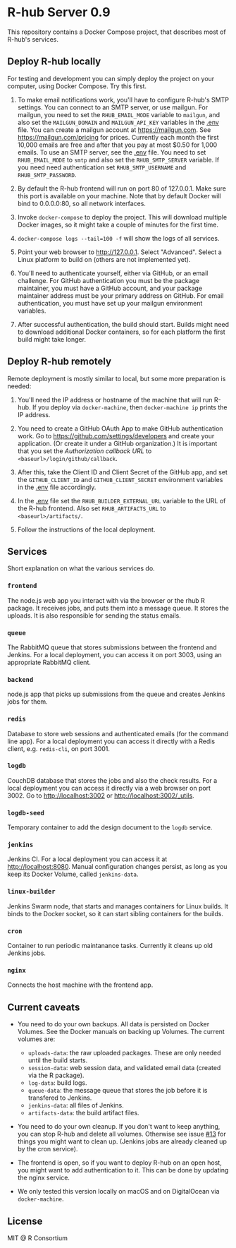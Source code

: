 
# R-hub Server 0.9

This repository contains a Docker Compose project, that describes
most of R-hub's services.

## Deploy R-hub locally

For testing and development you can simply deploy the project on your
computer, using Docker Compose. Try this first.

1. To make email notifications work, you'll have to configure R-hub's SMTP
settings. You can connect to an SMTP server, or use mailgun. For mailgun,
you need to set the `RHUB_EMAIL_MODE` variable to `mailgun`, and also set
the `MAILGUN_DOMAIN` and `MAILGUN_API_KEY` variables in the
[.env](.env) file. You can create a mailgun account at
<https://mailgun.com>. See <https://mailgun.com/pricing> for prices.
Currently each month the first 10,000 emails are free and
after that you pay at most $0.50 for 1,000 emails. To use an SMTP server,
see the [.env](.env) file. You need to set `RHUB_EMAIL_MODE` to `smtp` and
also set the `RHUB_SMTP_SERVER` variable. If you need need authentication
set `RHUB_SMTP_USERNAME` and `RHUB_SMTP_PASSWORD`.

1. By default the R-hub frontend will run on port 80 of 127.0.0.1. Make
sure this port is available on your machine. Note that by default
Docker will bind to 0.0.0.0:80, so all network interfaces.

1. Invoke `docker-compose` to deploy the project. This will download
multiple Docker images, so it might take a couple of minutes for the
first time.

1. `docker-compose logs --tail=100 -f` will show the logs of all services.

1. Point your web browser to <http://127.0.0.1>. Select "Advanced".
Select a Linux platform to build on (others are not implemented yet).

1. You'll need to authenticate yourself, either via GitHub, or an email
challenge. For GitHub authentication you must be the package maintainer,
you must have a GitHub account, and your package maintainer address must
be your primary address on GitHub. For email authentication, you must have
set up your mailgun environment variables.

1. After successful authentication, the build should start. Builds might
need to download additional Docker containers, so for each platform the
first build might take longer.

## Deploy R-hub remotely

Remote deployment is mostly similar to local, but some more preparation
is needed:

1. You'll need the IP address or hostname of the machine that will run
R-hub. If you deploy via `docker-machine`, then `docker-machine ip` prints
the IP address.

1. You need to create a GitHub OAuth App to make GitHub authentication
work. Go to <https://github.com/settings/developers> and create your
application. (Or create it under a GitHub organization.) It is important
that you set the _Authorization callback URL_ to
`<baseurl>/login/github/callback`.

1. After this, take the Client ID and Client Secret of the GitHub app,
and set the `GITHUB_CLIENT_ID` and `GITHUB_CLIENT_SECRET` environment
variables in the [.env](.env) file accordingly.

1. In the [.env](.env) file set the `RHUB_BUILDER_EXTERNAL_URL` variable to
the URL of the R-hub frontend. Also set `RHUB_ARTIFACTS_URL` to
`<baseurl>/artifacts/`.

1. Follow the instructions of the local deployment.

## Services

Short explanation on what the various services do.

### `frontend`

The node.js web app you interact with via the browser or the rhub R package.
It receives jobs, and puts them into a message queue. It stores the uploads.
It is also responsible for sending the status emails.

### `queue`

The RabbitMQ queue that stores submissions between the frontend and Jenkins.
For a local deployment, you can access it on port 3003, using an appropriate
RabbitMQ client.

### `backend`

node.js app that picks up submissions from the queue and creates Jenkins
jobs for them.

### `redis`

Database to store web sessions and authenticated emails (for the command
line app). For a local deployment you can access it directly with a Redis
client, e.g. `redis-cli`, on port 3001.

### `logdb`

CouchDB database that stores the jobs and also the check results. For a
local deployment you can access it directly via a web browser on port 3002.
Go to <http://localhost:3002> or <http://localhost:3002/_utils>.

### `logdb-seed`

Temporary container to add the design document to the `logdb` service.

### `jenkins`

Jenkins CI. For a local deployment you can access it at
<http://localhost:8080>. Manual configuration changes persist, as long as
you keep its Docker Volume, called `jenkins-data`.

### `linux-builder`

Jenkins Swarm node, that starts and manages containers for Linux builds.
It binds to the Docker socket, so it can start sibling containers for the
builds.

### `cron`

Container to run periodic maintanance tasks. Currently it cleans up old
Jenkins jobs.

### `nginx`

Connects the host machine with the frontend app.

## Current caveats

* You need to do your own backups. All data is persisted on Docker Volumes.
See the Docker manuals on backing up Volumes. The current volumes are:
   - `uploads-data`: the raw uploaded packages. These are only needed until
   the build starts.
   - `session-data`: web session data, and validated email data (created
   via the R package).
   - `log-data`: build logs.
   - `queue-data`: the message queue that stores the job before it is
   transfered to Jenkins.
   - `jenkins-data`: all files of Jenkins.
   - `artifacts-data`: the build artifact files.

* You need to do your own cleanup. If you don't want to keep anything,
you can stop R-hub and delete all volumes. Otherwise see
issue [#13](https://github.com/gaborcsardi/rhub-server/issues/13) for
things you might want to clean up. (Jenkins jobs are already cleaned up
by the cron service).

* The frontend is open, so if you want to deploy R-hub on an open host,
you might want to add authentication to it. This can be done by updating
the nginx service.

* We only tested this version locally on macOS and on DigitalOcean via
`docker-machine`.

## License

MIT @ R Consortium
